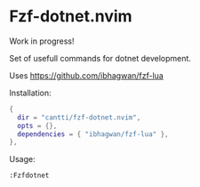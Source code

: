 # Fzf-dotnet.nvim

Work in progress!

Set of usefull commands for dotnet development.

Uses https://github.com/ibhagwan/fzf-lua

Installation:

```lua
{
  dir = "cantti/fzf-dotnet.nvim",
  opts = {},
  dependencies = { "ibhagwan/fzf-lua" },
},

```

Usage:

```
:Fzfdotnet
```
